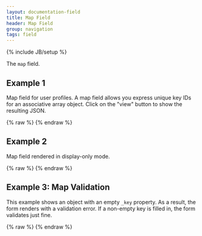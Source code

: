 ```yaml
---
layout: documentation-field
title: Map Field
header: Map Field
group: navigation
tags: field
---
```

{% include JB/setup %}

The ```map``` field.

<!-- INCLUDE_API_DOCS: map -->


## Example 1
Map field for user profiles.  A map field allows you express unique key IDs for an associative array object.
Click on the "view" button to show the resulting JSON.
<div id="field1"> </div>
{% raw %}
<script type="text/javascript" id="field1-script">
$("#field1").alpaca({
    "data": {
        "john316" : {
            "firstName" : "Tim",
            "lastName" : "Tebow",
            "gender" : "Male"
        },
        "ladygaga" : {
            "firstName" : "Stefani",
            "lastName" : "Germanotta",
            "gender" : "Female"
        }
    },
    "schema": {
        "type": "array",
        "items": {
            "type": "object",
            "properties": {
                "_key" : {
                    "title" : "User ID",
                    "type": "string"
                },
                "firstName" : {
                    "title" : "First Name",
                    "type": "string"
                },
                "lastName" : {
                    "title" : "Last Name",
                    "type": "string"
                },
                "gender" : {
                    "title" : "Gender",
                    "type": "string",
                    "enum" : ["Male","Female"]
                }
            }
        }
    },
    "options" : {
        "type" : "map",
        "toolbarSticky" : true,
        "fields": {
            "item" : {
                "fields" : {
                    "_key" : {
                        "size" : 60,
                        "helper" : "This value serves as a unique key into the associative array."
                    }
                }
            }
        },
        "form": {
            "buttons": {
                "submit": {
                    "title": "View",
                    "click": function() {
                        var value = this.getValue();

                        alert(JSON.stringify(value, null, "  "));
                    }
                }
            }
        }
    }
});
</script>
{% endraw %}


## Example 2
Map field rendered in display-only mode.
<div id="field2"> </div>
{% raw %}
<script type="text/javascript" id="field2-script">
$("#field2").alpaca({
    "data": {
        "john316" : {
            "firstName" : "Tim",
            "lastName" : "Tebow",
            "gender" : "Male"
        },
        "ladygaga" : {
            "firstName" : "Stefani",
            "lastName" : "Germanotta",
            "gender" : "Female"
        }
    },
    "schema": {
        "type": "array",
        "items": {
            "type": "object",
            "properties": {
                "_key" : {
                    "title" : "User Id"
                },
                "firstName" : {
                    "title" : "First Name",
                    "description" : "Enter user's first name."
                },
                "lastName" : {
                    "title" : "Last Name",
                    "description" : "Enter user's last name."
                },
                "gender" : {
                    "title" : "Gender",
                    "description" : "Select user's gender",
                    "enum" : ["Male","Female"]
                }
            }
        }
    },
    "options" : {
        "type" : "map",
        "toolbarSticky" : true,
        "fields": {
            "item" : {
                "fields" : {
                    "_key" : {
                        "size" : 60,
                        "helper" : "Provide a unique user id."
                    }
                }
            }
        }
    },
    "view": "bootstrap-display"
});
</script>
{% endraw %}


## Example 3: Map Validation
This example shows an object with an empty ```_key``` property.  As a result, the form renders with a validation error.
If a non-empty key is filled in, the form validates just fine.
<div id="field3"></div>
{% raw %}
<script type="text/javascript" id="field3-script">
$("#field3").alpaca({
    "data": {
        "": {
            "firstName": "Bruce",
            "lastName": "Springsteen"
        }
    },
    "schema": {
        "type": "array",
        "items": {
            "type": "object",
            "properties": {
                "_key" : {
                    "title" : "User Id"
                },
                "firstName" : {
                    "title" : "First Name"
                },
                "lastName" : {
                    "title" : "Last Name"
                }
            }
        }
    },
    "options" : {
        "type" : "map",
        "toolbarSticky" : true
    }
});
</script>
{% endraw %}